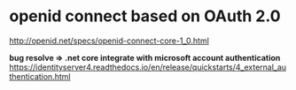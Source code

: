 # openid connect based on OAuth 2.0  
http://openid.net/specs/openid-connect-core-1_0.html  


**bug resolve => .net core integrate with microsoft account authentication**  
https://identityserver4.readthedocs.io/en/release/quickstarts/4_external_authentication.html  

